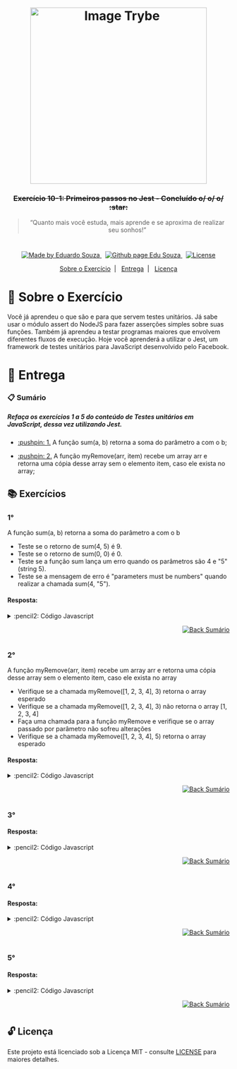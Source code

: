 <h1 align="center">
    <img alt="Image Trybe" src="https://i.ibb.co/d4W2x4g/trybe.png" width="400px" />
</h1>

<h3 align="center">
  <strike>Exercício 10-1: Primeiros passos no Jest - Concluído o/ o/ o/ :star:</strike>
</h3>

<blockquote align="center">“Quanto mais você estuda, mais aprende e se aproxima de realizar seu sonhos!”</blockquote>

<h1></h1>

<p align="center">

  <a href="https://www.linkedin.com/in/eduardosouzaprogrammer/">
    <img alt="Made by Eduardo Souza" src="https://img.shields.io/badge/made%20by-Edu%20Souza-%23F8952D">
  </a>&nbsp;

 <a href="https://edusouza-programmer.github.io/">
<img alt="Github page Edu Souza " src="https://img.shields.io/badge/Github%20page-Edu_Souza-orange">
</a>&nbsp;

  <a href="LICENSE" >
    <img alt="License" src="https://img.shields.io/badge/license-MIT-%23F8952D">
  </a>

</p>

<p align="center">
  <a href="#rocket-Sobre-o-Exercício">Sobre o Exercício</a>&nbsp;&nbsp;|&nbsp;&nbsp;
  <a href="#postbox-Entrega">Entrega</a>&nbsp;&nbsp;|&nbsp;&nbsp;
  <a href="#unlock-Licença">Licença</a>
</p>

# :rocket: Sobre o Exercício

Você já aprendeu o que são e para que servem testes unitários. Já sabe usar o módulo assert do NodeJS para fazer asserções simples sobre suas funções. Também já aprendeu a testar programas maiores que envolvem diferentes fluxos de execução. Hoje você aprenderá a utilizar o Jest, um framework de testes unitários para JavaScript desenvolvido pelo Facebook.

# :postbox: Entrega

### :clipboard: Sumário

#####  Refaça os exercícios 1 a 5 do conteúdo de Testes unitários em JavaScript, dessa vez utilizando Jest.

- <p><a href="#1"> :pushpin: 1.</a> A função sum(a, b) retorna a soma do parâmetro a com o b;</p>

- <p><a href="#2"> :pushpin: 2.</a> A função myRemove(arr, item) recebe um array arr e retorna uma cópia desse array sem o elemento item, caso ele exista no array;</p>



## :books: Exercícios

### 1°

A função sum(a, b) retorna a soma do parâmetro a com o b

- Teste se o retorno de sum(4, 5) é 9.
- Teste se o retorno de sum(0, 0) é 0.
- Teste se a função sum lança um erro quando os parâmetros são 4 e "5"(string 5).
- Teste se a mensagem de erro é "parameters must be numbers" quando realizar a chamada sum(4, "5").

#### Resposta:

<details>
 <summary> :pencil2: Código Javascript</summary>

```js
const sum = require('./exercise1');

describe('função soma', () => {
  it('Testa se o retorno de sum é 9', () => {
    expect(sum(4, 5)).toBe(9);
  });
  it('Teste se o retorno de sum(0,0) é 0 ', () => {
    expect(sum(0, 0)).toBe(0);
  });
  it('Teste se a função sum lança um erro quando os parâmetros são 4 e "5"', () => {
    expect(() => sum(4, '5')).toThrow();
  });
  it('Teste se a mensagem de erro é "parameters must be numbers" quando realizar a chamada sum(4, "5")', () => {
    expect(() => sum(4, '5')).toThrow('parameters must be numbers');
  });
});
```

</details>

<p align="right">
    <a href="#clipboard-Sumário">
    <img alt="Back Sumário" src="https://img.shields.io/badge/Back-Sum%C3%A1rio-orange">
  </a>
</p>

#

### 2°

A função myRemove(arr, item) recebe um array arr e retorna uma cópia desse array sem o elemento item, caso ele exista no array

- Verifique se a chamada myRemove([1, 2, 3, 4], 3) retorna o array esperado
- Verifique se a chamada myRemove([1, 2, 3, 4], 3) não retorna o array [1, 2, 3, 4]
- Faça uma chamada para a função myRemove e verifique se o array passado por parâmetro não sofreu alterações
- Verifique se a chamada myRemove([1, 2, 3, 4], 5) retorna o array esperado

#### Resposta:

<details>
 <summary> :pencil2: Código Javascript</summary>

```js
const myRemove = require('./exercise2');

describe('função que retira um item do array [myRemove]', () => {
  it('Verifique se a chamada myRemove([1, 2, 3, 4], 3) retorna o array esperado', () => {
    expect(myRemove([1, 2, 3, 4], 3)).toEqual([1, 2, 4]);
  });
  it('Verifique se a chamada myRemove([1, 2, 3, 4], 3) não retorna o array [1, 2, 3, 4]', () => {
    expect(myRemove([1, 2, 3, 4], 3)).not.toEqual([1, 2, 3, 4]);
  });
  it('Faça uma chamada para a função myRemove e verifique se o array passado por parâmetro não sofreu alterações', () => {
    const arrayNotModify = [1, 2, 3, 4];
    myRemove([arrayNotModify], 3);
    expect(arrayNotModify).toEqual([1, 2, 3, 4]);
  });
  it('Verifique se a chamada myRemove([1, 2, 3, 4], 5) retorna o array esperado', () => {
    expect(myRemove([1, 2, 3, 4], 5)).toEqual([1, 2, 3, 4]);
  });
});
```

</details>

<p align="right">
    <a href="#clipboard-Sumário">
    <img alt="Back Sumário" src="https://img.shields.io/badge/Back-Sum%C3%A1rio-orange">
  </a>
</p>

#

### 3°

#### Resposta:

<details>
 <summary> :pencil2: Código Javascript</summary>

```js

```

</details>

<p align="right">
    <a href="#clipboard-Sumário">
    <img alt="Back Sumário" src="https://img.shields.io/badge/Back-Sum%C3%A1rio-orange">
  </a>
</p>

#

### 4°

#### Resposta:

<details>
 <summary> :pencil2: Código Javascript</summary>

```js

```

</details>

<p align="right">
    <a href="#clipboard-Sumário">
    <img alt="Back Sumário" src="https://img.shields.io/badge/Back-Sum%C3%A1rio-orange">
  </a>
</p>

#

### 5°

#### Resposta:

<details>
 <summary> :pencil2: Código Javascript</summary>

```js

```

</details>

<p align="right">
    <a href="#clipboard-Sumário">
    <img alt="Back Sumário" src="https://img.shields.io/badge/Back-Sum%C3%A1rio-orange">
  </a>
</p>

#

## :unlock: Licença

Este projeto está licenciado sob a Licença MIT - consulte [LICENSE](https://opensource.org/licenses/MIT) para maiores detalhes.
